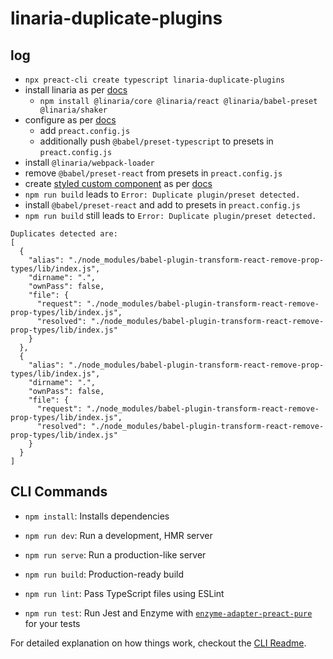 # linaria-duplicate-plugins

## log
- ```npx preact-cli create typescript linaria-duplicate-plugins```
- install linaria as per [docs](https://github.com/callstack/linaria#installation)
    - ```npm install @linaria/core @linaria/react @linaria/babel-preset @linaria/shaker```
- configure as per [docs](https://github.com/callstack/linaria/blob/master/docs/CONFIGURATION.md#preact)
    - add `preact.config.js`
    - additionally push `@babel/preset-typescript` to presets in `preact.config.js`
- install `@linaria/webpack-loader`
- remove `@babel/preset-react` from presets in `preact.config.js`
- create [styled custom component](https://github.com/m00k/linaria-duplicate-plugins/commit/da2ef9f087c81a03eb25a4d673692a9db402ac0d#diff-e3ca56b5627437b371d6b16864b11cada83aa8919f5311898a0cc5c25d82eb3eR11) as per [docs](https://github.com/callstack/linaria/blob/master/docs/BASICS.md#styling-custom-components)
- ```npm run build``` leads to `Error: Duplicate plugin/preset detected.`
- install `@babel/preset-react` and add to presets in `preact.config.js`
- ```npm run build``` still leads to `Error: Duplicate plugin/preset detected.`
```
Duplicates detected are:
[
  {
    "alias": "./node_modules/babel-plugin-transform-react-remove-prop-types/lib/index.js",
    "dirname": ".",
    "ownPass": false,
    "file": {
      "request": "./node_modules/babel-plugin-transform-react-remove-prop-types/lib/index.js",
      "resolved": "./node_modules/babel-plugin-transform-react-remove-prop-types/lib/index.js"
    }
  },
  {
    "alias": "./node_modules/babel-plugin-transform-react-remove-prop-types/lib/index.js",
    "dirname": ".",
    "ownPass": false,
    "file": {
      "request": "./node_modules/babel-plugin-transform-react-remove-prop-types/lib/index.js",
      "resolved": "./node_modules/babel-plugin-transform-react-remove-prop-types/lib/index.js"
    }
  }
]
```

## CLI Commands
*   `npm install`: Installs dependencies

*   `npm run dev`: Run a development, HMR server

*   `npm run serve`: Run a production-like server

*   `npm run build`: Production-ready build

*   `npm run lint`: Pass TypeScript files using ESLint

*   `npm run test`: Run Jest and Enzyme with
    [`enzyme-adapter-preact-pure`](https://github.com/preactjs/enzyme-adapter-preact-pure) for
    your tests


For detailed explanation on how things work, checkout the [CLI Readme](https://github.com/developit/preact-cli/blob/master/README.md).
